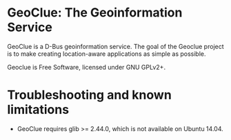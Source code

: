 GeoClue: The Geoinformation Service
===================================

GeoClue is a D-Bus geoinformation service. The goal of the Geoclue project is to
make creating location-aware applications as simple as possible.

Geoclue is Free Software, licensed under GNU GPLv2+.

# Troubleshooting and known limitations

  * GeoClue requires glib >= 2.44.0, which is not available on Ubuntu 14.04.
